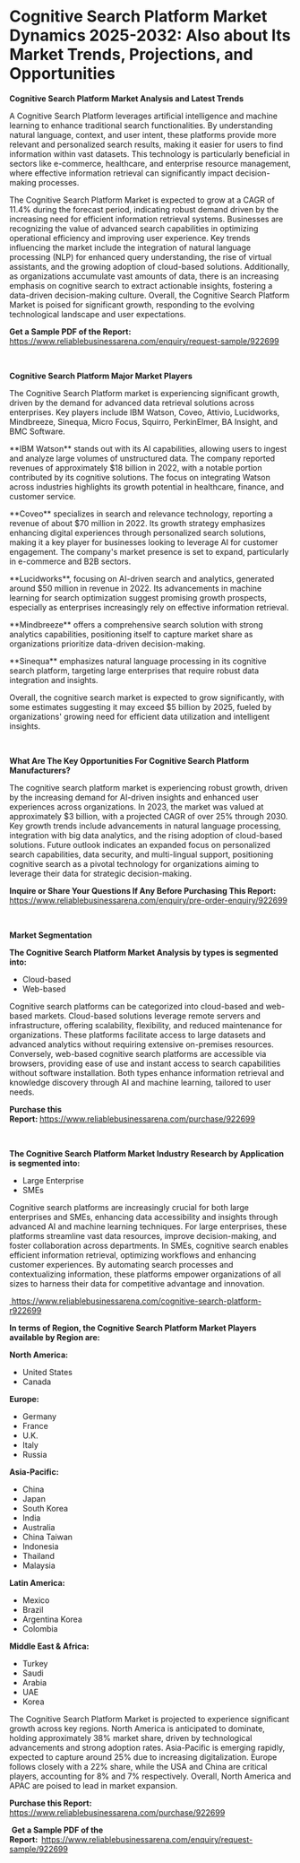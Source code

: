 <p><h1>Cognitive Search Platform Market Dynamics 2025-2032: Also about Its Market Trends, Projections, and Opportunities</h1></p><p><strong>Cognitive Search Platform Market Analysis and Latest Trends</strong></p>
<p><p>A Cognitive Search Platform leverages artificial intelligence and machine learning to enhance traditional search functionalities. By understanding natural language, context, and user intent, these platforms provide more relevant and personalized search results, making it easier for users to find information within vast datasets. This technology is particularly beneficial in sectors like e-commerce, healthcare, and enterprise resource management, where effective information retrieval can significantly impact decision-making processes.</p><p>The Cognitive Search Platform Market is expected to grow at a CAGR of 11.4% during the forecast period, indicating robust demand driven by the increasing need for efficient information retrieval systems. Businesses are recognizing the value of advanced search capabilities in optimizing operational efficiency and improving user experience. Key trends influencing the market include the integration of natural language processing (NLP) for enhanced query understanding, the rise of virtual assistants, and the growing adoption of cloud-based solutions. Additionally, as organizations accumulate vast amounts of data, there is an increasing emphasis on cognitive search to extract actionable insights, fostering a data-driven decision-making culture. Overall, the Cognitive Search Platform Market is poised for significant growth, responding to the evolving technological landscape and user expectations.</p></p>
<p><strong>Get a Sample PDF of the Report:&nbsp;</strong> <a href="https://www.reliablebusinessarena.com/enquiry/request-sample/922699?utm_campaign=1841&utm_medium=2&utm_source=Github&utm_content=ia&utm_term=18042025&utm_id=cognitive-search-platform">https://www.reliablebusinessarena.com/enquiry/request-sample/922699</a></p>
<p>&nbsp;</p>
<p><strong>Cognitive Search Platform Major Market Players</strong></p>
<p><p>The Cognitive Search Platform market is experiencing significant growth, driven by the demand for advanced data retrieval solutions across enterprises. Key players include IBM Watson, Coveo, Attivio, Lucidworks, Mindbreeze, Sinequa, Micro Focus, Squirro, PerkinElmer, BA Insight, and BMC Software.</p><p>**IBM Watson** stands out with its AI capabilities, allowing users to ingest and analyze large volumes of unstructured data. The company reported revenues of approximately $18 billion in 2022, with a notable portion contributed by its cognitive solutions. The focus on integrating Watson across industries highlights its growth potential in healthcare, finance, and customer service.</p><p>**Coveo** specializes in search and relevance technology, reporting a revenue of about $70 million in 2022. Its growth strategy emphasizes enhancing digital experiences through personalized search solutions, making it a key player for businesses looking to leverage AI for customer engagement. The company's market presence is set to expand, particularly in e-commerce and B2B sectors.</p><p>**Lucidworks**, focusing on AI-driven search and analytics, generated around $50 million in revenue in 2022. Its advancements in machine learning for search optimization suggest promising growth prospects, especially as enterprises increasingly rely on effective information retrieval.</p><p>**Mindbreeze** offers a comprehensive search solution with strong analytics capabilities, positioning itself to capture market share as organizations prioritize data-driven decision-making.</p><p>**Sinequa** emphasizes natural language processing in its cognitive search platform, targeting large enterprises that require robust data integration and insights.</p><p>Overall, the cognitive search market is expected to grow significantly, with some estimates suggesting it may exceed $5 billion by 2025, fueled by organizations' growing need for efficient data utilization and intelligent insights.</p></p>
<p>&nbsp;</p>
<p><strong>What Are The Key Opportunities For Cognitive Search Platform Manufacturers?</strong></p>
<p><p>The cognitive search platform market is experiencing robust growth, driven by the increasing demand for AI-driven insights and enhanced user experiences across organizations. In 2023, the market was valued at approximately $3 billion, with a projected CAGR of over 25% through 2030. Key growth trends include advancements in natural language processing, integration with big data analytics, and the rising adoption of cloud-based solutions. Future outlook indicates an expanded focus on personalized search capabilities, data security, and multi-lingual support, positioning cognitive search as a pivotal technology for organizations aiming to leverage their data for strategic decision-making.</p></p>
<p><strong>Inquire or Share Your Questions If Any Before Purchasing This Report:</strong> <a href="https://www.reliablebusinessarena.com/enquiry/pre-order-enquiry/922699?utm_campaign=1841&utm_medium=2&utm_source=Github&utm_content=ia&utm_term=18042025&utm_id=cognitive-search-platform">https://www.reliablebusinessarena.com/enquiry/pre-order-enquiry/922699</a></p>
<p>&nbsp;</p>
<p><strong>Market Segmentation</strong></p>
<p><strong>The Cognitive Search Platform Market Analysis by types is segmented into:</strong></p>
<p><ul><li>Cloud-based</li><li>Web-based</li></ul></p>
<p><p>Cognitive search platforms can be categorized into cloud-based and web-based markets. Cloud-based solutions leverage remote servers and infrastructure, offering scalability, flexibility, and reduced maintenance for organizations. These platforms facilitate access to large datasets and advanced analytics without requiring extensive on-premises resources. Conversely, web-based cognitive search platforms are accessible via browsers, providing ease of use and instant access to search capabilities without software installation. Both types enhance information retrieval and knowledge discovery through AI and machine learning, tailored to user needs.</p></p>
<p><strong>Purchase this Report:&nbsp;</strong><a href="https://www.reliablebusinessarena.com/purchase/922699?utm_campaign=1841&utm_medium=2&utm_source=Github&utm_content=ia&utm_term=18042025&utm_id=cognitive-search-platform">https://www.reliablebusinessarena.com/purchase/922699</a></p>
<p>&nbsp;</p>
<p><strong>The Cognitive Search Platform Market Industry Research by Application is segmented into:</strong></p>
<p><ul><li>Large Enterprise</li><li>SMEs</li></ul></p>
<p><p>Cognitive search platforms are increasingly crucial for both large enterprises and SMEs, enhancing data accessibility and insights through advanced AI and machine learning techniques. For large enterprises, these platforms streamline vast data resources, improve decision-making, and foster collaboration across departments. In SMEs, cognitive search enables efficient information retrieval, optimizing workflows and enhancing customer experiences. By automating search processes and contextualizing information, these platforms empower organizations of all sizes to harness their data for competitive advantage and innovation.</p></p>
<p><a href="https://www.reliablebusinessarena.com/cognitive-search-platform-r922699?utm_campaign=1841&utm_medium=2&utm_source=Github&utm_content=ia&utm_term=18042025&utm_id=cognitive-search-platform">&nbsp;https://www.reliablebusinessarena.com/cognitive-search-platform-r922699</a></p>
<p><strong>In terms of Region, the Cognitive Search Platform Market Players available by Region are:</strong></p>
<p>
    <p> <strong> North America: </strong>
        <ul>
            <li>United States</li>
            <li>Canada</li>
        </ul>
        </p> 
    <p> <strong> Europe: </strong>
        <ul>
            <li>Germany</li>
            <li>France</li>
            <li>U.K.</li>
            <li>Italy</li>
            <li>Russia</li>
        </ul>
        </p> 
    <p> <strong> Asia-Pacific: </strong>
        <ul>
            <li>China</li>
            <li>Japan</li>
            <li>South Korea</li>
            <li>India</li>
            <li>Australia</li>
            <li>China Taiwan</li>
            <li>Indonesia</li>
            <li>Thailand</li>
            <li>Malaysia</li>
        </ul>
        </p> 
    <p> <strong> Latin America: </strong>
        <ul>
            <li>Mexico</li>
            <li>Brazil</li>
            <li>Argentina Korea</li>
            <li>Colombia</li>
        </ul>
        </p> 
    <p> <strong> Middle East & Africa: </strong>
        <ul>
            <li>Turkey</li>
            <li>Saudi</li>
            <li>Arabia</li>
            <li>UAE</li>
            <li>Korea</li>
        </ul>
    </p>
    </p>
<p><p>The Cognitive Search Platform Market is projected to experience significant growth across key regions. North America is anticipated to dominate, holding approximately 38% market share, driven by technological advancements and strong adoption rates. Asia-Pacific is emerging rapidly, expected to capture around 25% due to increasing digitalization. Europe follows closely with a 22% share, while the USA and China are critical players, accounting for 8% and 7% respectively. Overall, North America and APAC are poised to lead in market expansion.</p></p>
<p><strong>Purchase this Report: </strong><a href="https://www.reliablebusinessarena.com/purchase/922699?utm_campaign=1841&utm_medium=2&utm_source=Github&utm_content=ia&utm_term=18042025&utm_id=cognitive-search-platform">https://www.reliablebusinessarena.com/purchase/922699</a></p>
<p>&nbsp;<strong>Get a Sample PDF of the Report:&nbsp;&nbsp;</strong><a href="https://www.reliablebusinessarena.com/enquiry/request-sample/922699?utm_campaign=1841&utm_medium=2&utm_source=Github&utm_content=ia&utm_term=18042025&utm_id=cognitive-search-platform">https://www.reliablebusinessarena.com/enquiry/request-sample/922699</a></p>
<p><strong></strong></p>
<p><p></p><p></p><p></p></p>